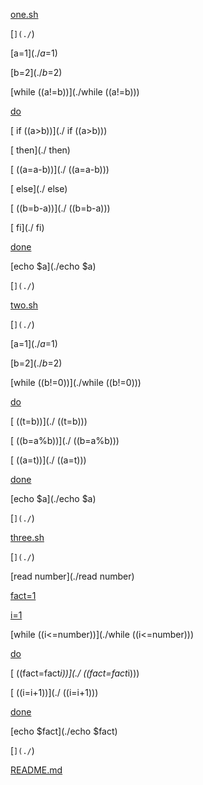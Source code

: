 
[one.sh](./one.sh)

[](./)

[```](./```)

[a=$1](./a=$1)

[b=$2](./b=$2)

[](./)

[while ((a!=b))](./while ((a!=b)))

[do](./do)

[        if ((a>b))](./        if ((a>b)))

[	then](./	then)

[                ((a=a-b))](./                ((a=a-b)))

[        else](./        else)

[                ((b=b-a))](./                ((b=b-a)))

[        fi](./        fi)

[done](./done)

[echo $a](./echo $a)

[```](./```)

[](./)

[two.sh](./two.sh)

[```](./```)

[a=$1](./a=$1)

[b=$2](./b=$2)

[](./)

[while ((b!=0))](./while ((b!=0)))

[do](./do)

[        ((t=b))](./        ((t=b)))

[	((b=a%b))](./	((b=a%b)))

[	((a=t))](./	((a=t)))

[done](./done)

[echo $a](./echo $a)

[```](./```)

[](./)

[three.sh](./three.sh)

[```](./```)

[read number](./read number)

[fact=1](./fact=1)

[i=1](./i=1)

[while ((i<=number))](./while ((i<=number)))

[do](./do)

[	((fact=fact*i))](./	((fact=fact*i)))

[	((i=i+1))](./	((i=i+1)))

[done](./done)

[echo $fact](./echo $fact)

[```](./```)

[README.md](./README.md)

